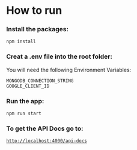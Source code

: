 # How to run

### Install the packages:

`npm install`

### Creat a .env file into the root folder:

You will need the following Environment Variables:

```
MONGODB_CONNECTION_STRING
GOOGLE_CLIENT_ID
```

### Run the app:

`npm run start`

### To get the API Docs go to:

[`http://localhost:4000/api-docs`](http://localhost:4000/api-docs)

